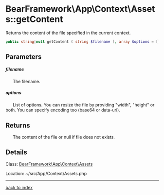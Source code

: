 # BearFramework\App\Context\Assets::getContent

Returns the content of the file specified in the current context.

```php
public string|null getContent ( string $filename [, array $options = [] ] )
```

## Parameters

##### filename

&nbsp;&nbsp;&nbsp;&nbsp;&nbsp;&nbsp;The filename.

##### options

&nbsp;&nbsp;&nbsp;&nbsp;&nbsp;&nbsp;List of options. You can resize the file by providing "width", "height" or both. You can specify encoding too (base64 or data-uri).

## Returns

&nbsp;&nbsp;&nbsp;&nbsp;&nbsp;&nbsp;The content of the file or null if file does not exists.

## Details

Class: [BearFramework\App\Context\Assets](bearframework.app.context.assets.class.md)

Location: ~/src/App/Context/Assets.php

---

[back to index](index.md)

